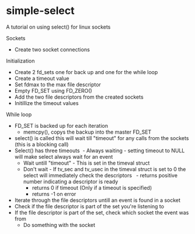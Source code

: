 # simple-select
A tutorial on using select() for linux sockets

Sockets
- Create two socket connections

Initialization
- Create 2 fd_sets one for back up and one for the while loop
- Create a timeout value
- Set fdmax to the max file descriptor 
- Empty FD_SET using FD_ZERO()
- Add the two file descriptors from the created sockets
- Initillize the timeout values

While loop
- FD_SET is backed up for each iteration
  - memcpy(), copys the backup into the master FD_SET
- select() is called this will wait till "timeout" for any calls from the sockets (this is a blocking call)
- Select() has three timeouts
  - Always waiting - setting timeout to NULL will make select always wait for an event
  - Wait untill "timeout" - This is set in the timeval struct
  - Don't wait - If tv_sec and tv_usec in the timeval struct is set to 0 the select will immediately check the descriptors
    - returns positive number indicating a descriptor is ready
    - returns 0 if timeout (Only if a timeout is specified)
    - returns -1 on error
- Iterate through the file descriptors untill an event is found in a socket
- Check if the file descriptor is part of the set you're listening to
- If the file descriptor is part of the set, check which socket the event was from
  - Do something with the socket
